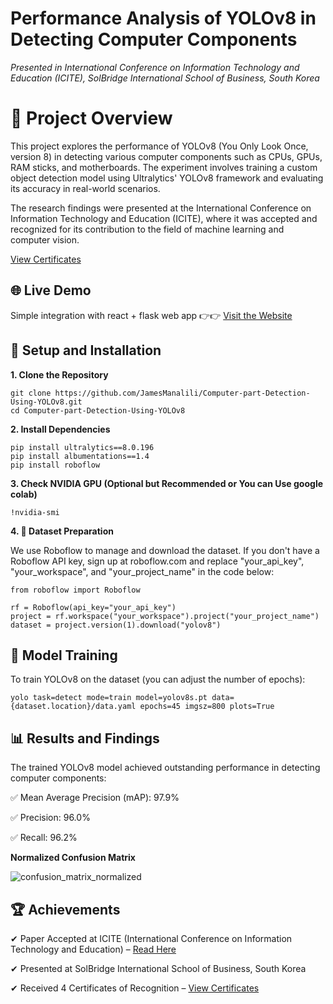 # Performance Analysis of YOLOv8 in Detecting Computer Components
_Presented in International Conference on Information Technology and Education (ICITE), SolBridge International School of Business, South Korea_
# 📌 Project Overview
This project explores the performance of YOLOv8 (You Only Look Once, version 8) in detecting various computer components such as CPUs, GPUs, RAM sticks, and motherboards. The experiment involves training a custom object detection model using Ultralytics' YOLOv8 framework and evaluating its accuracy in real-world scenarios.

The research findings were presented at the International Conference on Information Technology and Education (ICITE), where it was accepted and recognized for its contribution to the field of machine learning and computer vision.

[View Certificates](https://drive.google.com/drive/folders/1c9Wqwp7W7dkEyLt6n5cwpl-uVb9JhAi2?usp=sharing)


## 🌐 Live Demo

Simple integration with react + flask web app 👉👉 [Visit the Website](https://detect-computer-parts.vercel.app/)

## 🚀 Setup and Installation
__1. Clone the Repository__

    git clone https://github.com/JamesManalili/Computer-part-Detection-Using-YOLOv8.git
    cd Computer-part-Detection-Using-YOLOv8

__2. Install Dependencies__

    pip install ultralytics==8.0.196
    pip install albumentations==1.4
    pip install roboflow

__3. Check NVIDIA GPU (Optional but Recommended or You can Use google colab)__

    !nvidia-smi

__4. 📂 Dataset Preparation__

We use Roboflow to manage and download the dataset. If you don't have a Roboflow API key, sign up at roboflow.com and replace "your_api_key", "your_workspace", and "your_project_name" in the code below:

    from roboflow import Roboflow
    
    rf = Roboflow(api_key="your_api_key")
    project = rf.workspace("your_workspace").project("your_project_name")
    dataset = project.version(1).download("yolov8")

## 🎯 Model Training
To train YOLOv8 on the dataset (you can adjust the number of epochs):

    yolo task=detect mode=train model=yolov8s.pt data={dataset.location}/data.yaml epochs=45 imgsz=800 plots=True

## 📊 Results and Findings
The trained YOLOv8 model achieved outstanding performance in detecting computer components:

✅ Mean Average Precision (mAP): 97.9%

✅ Precision: 96.0%

✅ Recall: 96.2%

__Normalized Confusion Matrix__

![confusion_matrix_normalized](https://github.com/user-attachments/assets/4ac663dc-7de5-4dc5-9a08-428ccd0cbc17)


## 🏆 Achievements

✔ Paper Accepted at ICITE (International Conference on Information Technology and Education) – [Read Here]()

✔ Presented at SolBridge International School of Business, South Korea

✔ Received 4 Certificates of Recognition – [View Certificates](https://drive.google.com/drive/folders/1c9Wqwp7W7dkEyLt6n5cwpl-uVb9JhAi2?usp=sharing)



